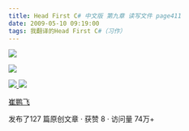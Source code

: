 ```yaml
---
title: Head First C# 中文版 第九章 读写文件 page411
date: 2009-05-10 09:19:00
tags: 我翻译的Head First C#（习作）
---
```

![](https://p-blog.csdn.net/images/p_blog_csdn_net/cuipengfei1/EntryImages/20090510/2009-05-10_08-52-51.jpg)

![](https://p-blog.csdn.net/images/p_blog_csdn_net/cuipengfei1/EntryImages/20090510/2009-05-10_08-53-32.jpg)



[ ![](https://profile.csdnimg.cn/5/2/5/3_cuipengfei1)
![](https://g.csdnimg.cn/static/user-reg-year/1x/11.png)
](https://blog.csdn.net/cuipengfei1)

[ 崔鹏飞 ](https://blog.csdn.net/cuipengfei1)

发布了127 篇原创文章  ·  获赞 8  ·  访问量 74万+


